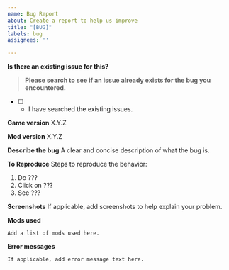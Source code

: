 ```yaml
---
name: Bug Report
about: Create a report to help us improve
title: "[BUG]"
labels: bug
assignees: ''

---
```


**Is there an existing issue for this?**

> **Please search to see if an issue already exists for the bug you encountered.**

- [ ] - I have searched the existing issues.

**Game version**
X.Y.Z

**Mod version**
X.Y.Z

**Describe the bug**
A clear and concise description of what the bug is.

**To Reproduce**
Steps to reproduce the behavior:
1. Do ???
2. Click on ???
3. See ???

**Screenshots**
If applicable, add screenshots to help explain your problem.

**Mods used**

```text
Add a list of mods used here.
```

**Error messages**
```text
If applicable, add error message text here.
```
